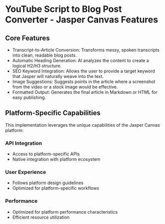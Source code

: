 # YouTube Script to Blog Post Converter - Jasper Canvas Features

## Core Features
- Transcript-to-Article Conversion: Transforms messy, spoken transcripts into clean, readable blog posts.
- Automatic Heading Generation: AI analyzes the content to create a logical H2/H3 structure.
- SEO Keyword Integration: Allows the user to provide a target keyword that Jasper will naturally weave into the text.
- Image Suggestions: Suggests points in the article where a screenshot from the video or a stock image would be effective.
- Formatted Output: Generates the final article in Markdown or HTML for easy publishing.

## Platform-Specific Capabilities
This implementation leverages the unique capabilities of the Jasper Canvas platform:

### API Integration
- Access to platform-specific APIs
- Native integration with platform ecosystem

### User Experience
- Follows platform design guidelines
- Optimized for platform-specific workflows

### Performance
- Optimized for platform performance characteristics
- Efficient resource utilization
